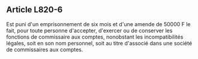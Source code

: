 Article L820-6
----
Est puni d'un emprisonnement de six mois et d'une amende de 50000 F le fait,
pour toute personne d'accepter, d'exercer ou de conserver les fonctions de
commissaire aux comptes, nonobstant les incompatibilités légales, soit en son
nom personnel, soit au titre d'associé dans une société de commissaires aux
comptes.
